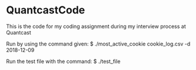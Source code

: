 # QuantcastCode
This is the code for my coding assignment during my interview process at Quantcast

Run by using the command given:
$ ./most_active_cookie cookie_log.csv -d 2018-12-09

Run the test file with the command:
$ ./test_file
